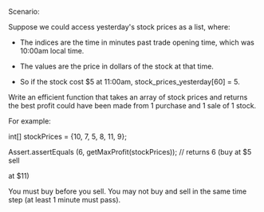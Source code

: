 Scenario:

Suppose we could access yesterday's stock prices as a list, where:

* The indices are the time in minutes past trade opening time, which was 10:00am local time.

* The values are the price in dollars of the stock at that time.

* So if the stock cost $5 at 11:00am, stock_prices_yesterday[60] = 5.

Write an efficient function that takes an array of stock prices and returns the best profit could have been made from 1 purchase and 1 sale of 1 stock.

For example:

int[] stockPrices = {10, 7, 5, 8, 11, 9};

Assert.assertEquals (6, getMaxProfit(stockPrices)); // returns 6 (buy at $5 sell

at $11)

You must buy before you sell. You may not buy and sell in the same time step (at least 1 minute must pass).